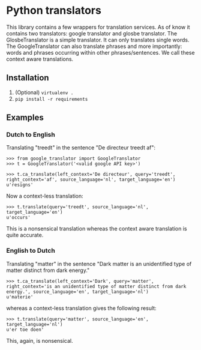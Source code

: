 # Python translators

This library contains a few wrappers for translation services. As of know it contains two translators: google translator
and glosbe translator. The GlosbeTranslator is a simple translator. It can only translates single words. The GoogleTranslator can also translate phrases and more importantly: words and phrases occurring within other phrases/sentences. We call these context aware translations.

## Installation

1. (Optional) `virtualenv .`
2. `pip install -r requirements`

## Examples

### Dutch to English
Translating "treedt" in the sentence "De directeur treedt af":

```
>>> from google_translator import GoogleTranslator
>>> t = GoogleTranslator('<valid google API key>')

>>> t.ca_translate(left_context='De directeur', query='treedt', right_context='af', source_language='nl', target_language='en')
u'resigns'
```

Now a context-less translation:

```
>>> t.translate(query='treedt', source_language='nl', target_language='en')
u'occurs'
```

This is a nonsensical translation whereas the context aware translation is quite accurate.

### English to Dutch

Translating "matter" in the sentence "Dark matter is an unidentified type of matter distinct from dark energy."

```
>>> t.ca_translate(left_context='Dark', query='matter', right_context='is an unidentified type of matter distinct from dark energy.', source_language='en', target_language='nl')
u'materie'
```

whereas a context-less translation gives the following result:


```
>>> t.translate(query='matter', source_language='en', target_language='nl')
u'er toe doen'
```

This, again, is nonsensical.